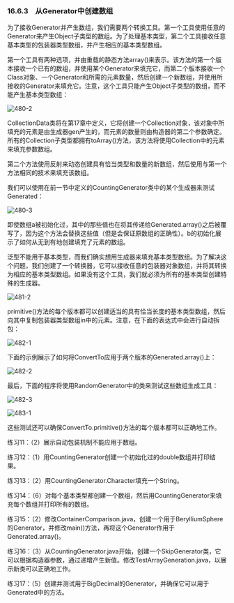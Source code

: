 ### 16.6.3　从Generator中创建数组

为了接收Generator并产生数组，我们需要两个转换工具。第一个工具使用任意的Generator来产生Object子类型的数组。为了处理基本类型，第二个工具接收任意基本类型的包装器类型数组，并产生相应的基本类型数组。

第一个工具有两种选项，并由重载的静态方法array()来表示。该方法的第一个版本接收一个已有的数组，并使用某个Generator来填充它，而第二个版本接收一个Class对象、一个Generator和所需的元素数量，然后创建一个新数组，并使用所接收的Generator来填充它。注意，这个工具只能产生Object子类型的数组，而不能产生基本类型数组：

![480-2](../Images/image03356.jpeg)

CollectionData类将在第17章中定义，它将创建一个Collection对象，该对象中所填充的元素是由生成器gen产生的，而元素的数量则由构造器的第二个参数确定。所有的Collection子类型都拥有toArray()方法，该方法将使用Collection中的元素来填充参数数组。

第二个方法使用反射来动态创建具有恰当类型和数量的新数组，然后使用与第一个方法相同的技术来填充该数组。

我们可以使用在前一节中定义的CountingGenerator类中的某个生成器来测试Generated：

![480-3](../Images/image03357.jpeg)

即使数组a被初始化过，其中的那些值也在将其传递给Generated.array()之后被覆写了，因为这个方法会替换这些值（但是会保证原数组的正确性）。b的初始化展示了如何从无到有地创建填充了元素的数组。

泛型不能用于基本类型，而我们确实想用生成器来填充基本类型数组。为了解决这个问题，我们创建了一个转换器，它可以接收任意的包装器对象数组，并将其转换为相应的基本类型数组。如果没有这个工具，我们就必须为所有的基本类型创建特殊的生成器。

![481-2](../Images/image03358.jpeg)

primitive()方法的每个版本都可以创建适当的具有恰当长度的基本类型数组，然后向其中复制包装器类型数组in中的元素。注意，在下面的表达式中会进行自动拆包：

![482-1](../Images/image03359.jpeg)

下面的示例展示了如何将ConvertTo应用于两个版本的Generated.array()上：

![482-2](../Images/image03360.jpeg)

最后，下面的程序将使用RandomGenerator中的类来测试这些数组生成工具：

![482-3](../Images/image03361.jpeg)

![483-1](../Images/image03362.jpeg)

这些测试还可以确保ConvertTo.primitive()方法的每个版本都可以正确地工作。

练习11：（2）展示自动包装机制不能应用于数组。

练习12：（1）用CountingGenerator创建一个初始化过的double数组并打印结果。

练习13：（2）用CountingGenerator.Character填充一个String。

练习14：（6）对每个基本类型都创建一个数组，然后用CountingGenerator来填充每个数组并打印所有的数组。

练习15：（2）修改ContainerComparison.java，创建一个用于BerylliumSphere的Generator，并修改main()方法，再将这个Generator作用于Generated.array()。

练习16：（3）从CountingGenerator.java开始，创建一个SkipGenerator类，它可以根据构造器参数，通过递增产生新值。修改TestArrayGeneration.java，以展示新类可以正确地工作。

练习17：（5）创建并测试用于BigDecimal的Generator，并确保它可以用于Generated中的方法。
